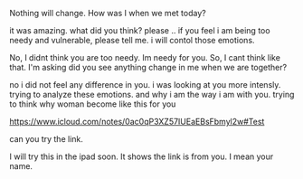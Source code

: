 Nothing will change. How was I when we met today?

it was amazing. what did you think? 
please .. if you feel i am being too needy and vulnerable, please tell me. i will contol those emotions.


No, I didnt think you are too needy. Im needy for you. So, I cant think like that.
I'm asking did you see anything change in me when we are together?


no i did not feel any difference in you. i was looking at you more intensly. trying to analyze these emotions. and why i am the way i am with you. trying to think why woman become like this for you

https://www.icloud.com/notes/0ac0qP3XZ57IUEaEBsFbmyl2w#Test

can you try the link. 


I will try this in the ipad soon. It shows the link is from you. I mean your name.

